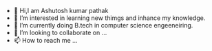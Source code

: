 - 👋 Hi,I am Ashutosh kumar pathak
- 👀 I’m interested in learning new thimgs and inhance my knowledge.
- 🌱 I’m currently doing B.tech in computer science engeeneiring.
- 💞️ I’m looking to collaborate on ...
- 📫 How to reach me ...

<!---
Ashu-3105/Ashu-3105 is a ✨ special ✨ repository because its `README.md` (this file) appears on your GitHub profile.
You can click the Preview link to take a look at your changes.
--->

